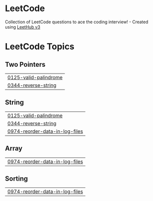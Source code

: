 # LeetCode
Collection of LeetCode questions to ace the coding interview! - Created using [LeetHub v3](https://github.com/raphaelheinz/LeetHub-3.0)

<!---LeetCode Topics Start-->
# LeetCode Topics
## Two Pointers
|  |
| ------- |
| [0125-valid-palindrome](https://github.com/heeyoonjik/LeetCode/tree/master/0125-valid-palindrome) |
| [0344-reverse-string](https://github.com/heeyoonjik/LeetCode/tree/master/0344-reverse-string) |
## String
|  |
| ------- |
| [0125-valid-palindrome](https://github.com/heeyoonjik/LeetCode/tree/master/0125-valid-palindrome) |
| [0344-reverse-string](https://github.com/heeyoonjik/LeetCode/tree/master/0344-reverse-string) |
| [0974-reorder-data-in-log-files](https://github.com/heeyoonjik/LeetCode/tree/master/0974-reorder-data-in-log-files) |
## Array
|  |
| ------- |
| [0974-reorder-data-in-log-files](https://github.com/heeyoonjik/LeetCode/tree/master/0974-reorder-data-in-log-files) |
## Sorting
|  |
| ------- |
| [0974-reorder-data-in-log-files](https://github.com/heeyoonjik/LeetCode/tree/master/0974-reorder-data-in-log-files) |
<!---LeetCode Topics End-->